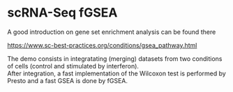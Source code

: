 # scRNA-Seq fGSEA  

A good introduction on gene set enrichment analysis can be found there  

https://www.sc-best-practices.org/conditions/gsea_pathway.html  

The demo consists in integratating (merging) datasets from two conditions of cells (control and stimulated by interferon).    
After integration, a fast implementation of the Wilcoxon test is performed by Presto and a fast GSEA is done by fGSEA.  

